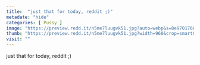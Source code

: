 ```yaml
---
title:  "just that for today, reddit ;)"
metadate: "hide"
categories: [ Pussy ]
image: "https://preview.redd.it/n5me7luugvk51.jpg?auto=webp&s=8e97017662f429a0cd1062aea7bac4090dec039f"
thumb: "https://preview.redd.it/n5me7luugvk51.jpg?width=960&crop=smart&auto=webp&s=26537aae57dcc834e457fe69a26be33cab2ca961"
visit: ""
---
```

just that for today, reddit ;)
